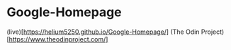 # Google-Homepage

(live)[https://helium5250.github.io/Google-Homepage/]
(The Odin Project)[https://www.theodinproject.com/]
